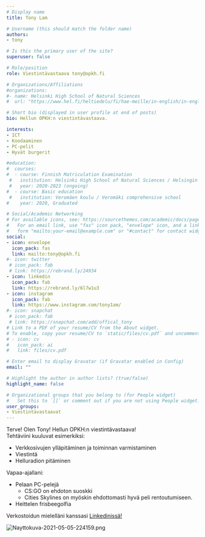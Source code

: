 ```yaml
---
# Display name
title: Tony Lam

# Username (this should match the folder name)
authors:
- tony

# Is this the primary user of the site?
superuser: false

# Role/position
role: Viestintävastaava tony@opkh.fi

# Organizations/Affiliations
#organizations:
#- name: Helsinki High School of Natural Sciences
#  url: "https://www.hel.fi/heltiedelu/fi/hae-meille/in-english/in-english"

# Short bio (displayed in user profile at end of posts)
bio: Hellun OPKH:n viestintävastaava.

interests:
- ICT
- Koodaaminen
- PC-pelit
- Hyvät burgerit

#education:
#  courses:
#  - course: Finnish Matriculation Examination
 #   institution: Helsinki High School of Natural Sciences / Helsingin luonnontiedelukio
 #   year: 2020-2023 (ongoing)
#  - course: Basic education
 #   institution: Veromäen koulu / Veromäki comprehensive school 
#    year: 2020, Graduated

# Social/Academic Networking
# For available icons, see: https://sourcethemes.com/academic/docs/page-builder/#icons
#   For an email link, use "fas" icon pack, "envelope" icon, and a link in the
#   form "mailto:your-email@example.com" or "#contact" for contact widget.
social:
- icon: envelope
  icon_pack: fas
  link: mailto:tony@opkh.fi 
#- icon: twitter
 # icon_pack: fab
 # link: https://rebrand.ly/24934
- icon: linkedin
  icon_pack: fab
  link: https://rebrand.ly/6l7w1u3
- icon: instagram
  icon_pack: fab
  link: https://www.instagram.com/tony1am/
#- icon: snapchat
 # icon_pack: fab
 # link: https://snapchat.com/add/offical_tony
# Link to a PDF of your resume/CV from the About widget.
# To enable, copy your resume/CV to `static/files/cv.pdf` and uncomment the lines below.
# - icon: cv
#   icon_pack: ai
#   link: files/cv.pdf

# Enter email to display Gravatar (if Gravatar enabled in Config)
email: ""

# Highlight the author in author lists? (true/false)
highlight_name: false

# Organizational groups that you belong to (for People widget)
#   Set this to `[]` or comment out if you are not using People widget.
user_groups:
- Viestintävastaavat
---
```

Terve! Olen Tony! Hellun OPKH:n viestintävastaava!  
Tehtäviini kuuluvat esimerkiksi:
- Verkkosivujen ylläpitäminen ja toiminnan varmistaminen
- Viestintä
- Helluradion pitäminen

Vapaa-ajallani: 
- Pelaan PC-pelejä
  - CS:GO on ehdoton suoskki
  - Cities Skylines on myöskin ehdottomasti hyvä peli rentoutumiseen.
- Heittelen frisbeegolfia  

Verkostoidun mielelläni kanssasi [Linkedinissä!](https://linkedin.com/in/lamtonylam)

<a href="https://linkedin.com/in/lamtonylam"><img src="https://s3.gifyu.com/images/Nayttokuva-2021-05-05-224159.png" alt="Nayttokuva-2021-05-05-224159.png" border="0" align="left"/></a>


